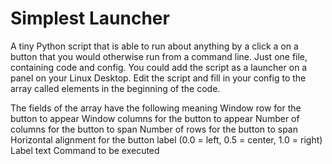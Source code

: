 # Simplest Launcher
A tiny Python script that is able to run about anything by a click a on a button that you would otherwise run from a command line.
Just one file, containing code and config. You could add the script as a launcher on a panel on your Linux Desktop.
Edit the script and fill in your config to the array called elements in the beginning of the code.

The fields of the array have the following meaning
    Window row for the button to appear
    Window columns for the button to appear
    Number of columns for the button to span
    Number of rows for the button to span
    Horizontal alignment for the button label (0.0 = left, 0.5 = center, 1.0 = right)
    Label text
    Command to be executed
